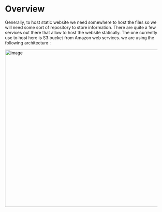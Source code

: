 # Overview
Generally, to host static website we need somewhere to host the files so we will need some sort of repository to store information. There are quite a few services out there that allow to host the website statically. The one currently use to host here is S3 bucket from Amazon web services. we are using the following architecture :

<img width="521" alt="image" src="https://github.com/Arpakathy/host_a_static_website_in_AWS/assets/108733076/55ea0d83-f6b0-442a-93cb-8ffcd045bf06">



